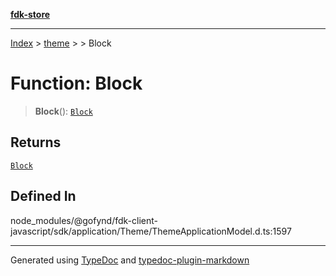 [**fdk-store**](../../../README.md)
***

[Index](../../../API.md) > [theme](../../README.md) > [<internal>](../README.md) > Block

# Function: Block

> **Block**(): [`Block`](../type-aliases/type-alias.Block.md)

## Returns

[`Block`](../type-aliases/type-alias.Block.md)

## Defined In

node\_modules/@gofynd/fdk-client-javascript/sdk/application/Theme/ThemeApplicationModel.d.ts:1597

***
Generated using [TypeDoc](https://typedoc.org/) and [typedoc-plugin-markdown](https://www.npmjs.com/package/typedoc-plugin-markdown)
